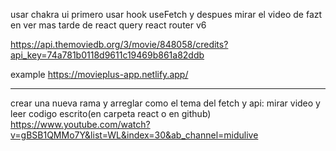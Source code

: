 usar chakra ui
primero usar hook useFetch y despues mirar el video de fazt en ver mas tarde de react query
react router v6

https://api.themoviedb.org/3/movie/848058/credits?api_key=74a781b0118d9611c19469b861a82ddb

example
https://movieplus-app.netlify.app/

---

crear una nueva rama y arreglar como el tema del fetch y api:
mirar video y leer codigo escrito(en carpeta react o en github)
https://www.youtube.com/watch?v=gBSB1QMMo7Y&list=WL&index=30&ab_channel=midulive
